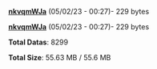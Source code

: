 [**nkvqmWJa**](/data/nkvqmWJa.txt) (05/02/23 - 00:27)- 229 bytes

[**nkvqmWJa**](/data/nkvqmWJa.txt) (05/02/23 - 00:27)- 229 bytes

**Total Datas**: 8299

**Total Size**: 55.63 MB / 55.6 MB